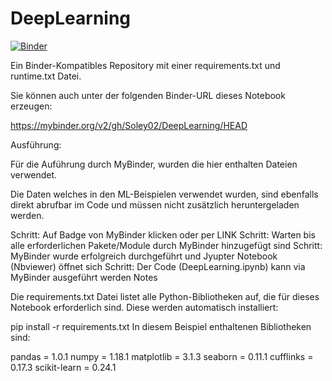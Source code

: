 # DeepLearning

[![Binder](https://mybinder.org/badge_logo.svg)](https://mybinder.org/v2/gh/Soley02/DeepLearning/HEAD)

Ein Binder-Kompatibles Repository mit einer requirements.txt und runtime.txt Datei.

Sie können auch unter der folgenden Binder-URL dieses Notebook erzeugen:

https://mybinder.org/v2/gh/Soley02/DeepLearning/HEAD

Ausführung:

Für die Auführung durch MyBinder, wurden die hier enthalten Dateien verwendet.

Die Daten welches in den ML-Beispielen verwendet wurden, sind ebenfalls direkt abrufbar im Code und müssen nicht zusätzlich heruntergeladen werden.

Schritt: Auf Badge von MyBinder klicken oder per LINK
Schritt: Warten bis alle erforderlichen Pakete/Module durch MyBinder hinzugefügt sind
Schritt: MyBinder wurde erfolgreich durchgeführt und Jyupter Notebook (Nbviewer) öffnet sich
Schritt: Der Code (DeepLearning.ipynb) kann via MyBinder ausgeführt werden
Notes

Die requirements.txt Datei listet alle Python-Bibliotheken auf, die für dieses Notebook erforderlich sind. Diese werden automatisch installiert:

pip install -r requirements.txt
In diesem Beispiel enthaltenen Bibliotheken sind:

pandas = 1.0.1
numpy = 1.18.1
matplotlib = 3.1.3
seaborn = 0.11.1
cufflinks = 0.17.3
scikit-learn = 0.24.1
